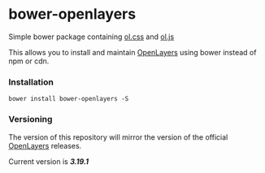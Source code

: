 # bower-openlayers
Simple bower package containing [ol.css](http://openlayers.org/en/v3.19.1/css/ol.css) and [ol.js](http://openlayers.org/en/v3.19.1/build/ol.js)

This allows you to install and maintain [OpenLayers](http://openlayers.org/) using bower instead of npm or cdn.

### Installation
`bower install bower-openlayers -S`

### Versioning
The version of this repository will mirror the version of the official [OpenLayers](http://openlayers.org/) releases.

Current version is ***3.19.1***
